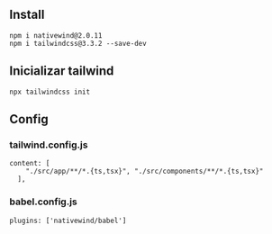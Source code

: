 ## Install
```
npm i nativewind@2.0.11
npm i tailwindcss@3.3.2 --save-dev
```

## Inicializar tailwind 
```
npx tailwindcss init
```


## Config
### tailwind.config.js
```
content: [
    "./src/app/**/*.{ts,tsx}", "./src/components/**/*.{ts,tsx}"
  ],
```


### babel.config.js
```
plugins: ['nativewind/babel']
```